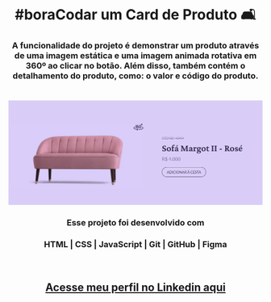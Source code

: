 # <h1 style="text-align:center">__#boraCodar um Card de Produto 🛋__</h1>
#### <h3 style="text-align:center">A funcionalidade do projeto é demonstrar um produto através de uma imagem estática e uma imagem animada rotativa em 360º ao clicar no botão. Além disso, também contém o detalhamento do produto, como: o valor e código do produto. </h3>
#

<p align="center">
  <img src="preview.png">
</p>

#### <h3 style="text-align:center"> Esse projeto foi desenvolvido com </h3>
### <p style="text-align:center"> __HTML | CSS | JavaScript | Git | GitHub | Figma__</p>

<br>

### <h2 style="text-align:center"> [Acesse meu perfil no Linkedin aqui](https://www.linkedin.com/in/tthayza-oliveira/) </h2>



